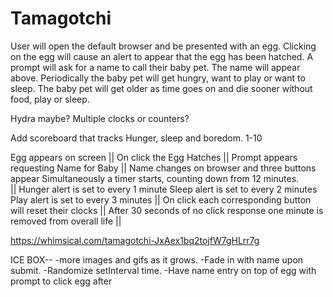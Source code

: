 # Tamagotchi

User will open the default browser and be presented with an egg. Clicking on the egg will cause an alert to appear that the egg has been hatched. A prompt will ask for a name to call their baby pet. The name will appear above. Periodically the baby pet will get hungry, want to play or want to sleep. The baby pet will get older as time goes on and die sooner without food, play or sleep. 

                                    
Hydra maybe?
Multiple clocks or counters?

Add scoreboard that tracks Hunger, sleep and boredom. 1-10

Egg appears on screen
||
On click the Egg Hatches
||
Prompt appears requesting Name for Baby
||
Name changes on browser and three buttons appear 
Simultaneously a timer starts, counting down from 12 minutes.  
||
Hunger alert is set to every 1 minute
Sleep alert is set to every 2 minutes
Play alert is set to every 3 minutes
||
On click each corresponding button will reset their clocks
||
After 30 seconds of no click response one minute is removed from overall life
||

https://whimsical.com/tamagotchi-JxAex1bq2tojfW7gHLrr7g



ICE BOX-- 
-more images and gifs as it grows.
-Fade in with name upon submit.
-Randomize setInterval time.
-Have name entry on top of egg with prompt to click egg after